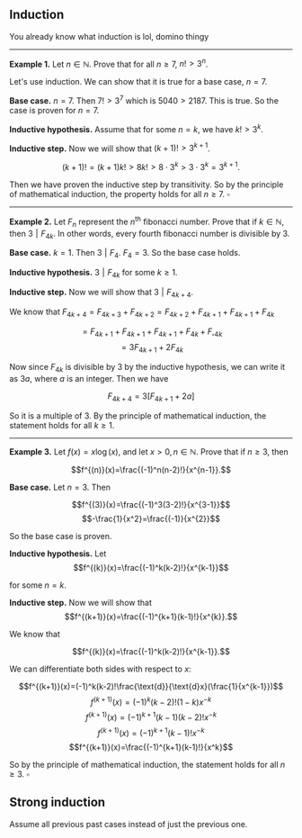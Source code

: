 ## Induction

You already know what induction is lol, domino thingy

---

**Example 1.** Let $n \in\mathbb{N}$. Prove that for all $n \geq 7$, $n!>3^n$.

Let's use induction. We can show that it is true for a base case, $n=7$. 

**Base case.** $n=7$. Then $7!>3^7$ which is $5040>2187$. This is true. So the case is proven for $n=7$.

**Inductive hypothesis.** Assume that for some $n=k$, we have $k! > 3^k$.

**Inductive step.** Now we will show that $(k+1)!>3^{k+1}$. 

$$(k+1)!=(k+1)k!>8k!>8\cdot 3^k>3\cdot 3^k=3^{k+1}.$$

Then we have proven the inductive step by transitivity. So by the principle of mathematical induction, the property holds for all $n \geq 7$. $\square$

---

**Example 2.** Let $F_n$ represent the $n^{\text{th}}$ fibonacci number. Prove that if $k\in\mathbb{N}$, then $3\mathrel{|}F_{4k}$. In other words, every fourth fibonacci number is divisible by 3.

**Base case.** $k=1$. Then $3\mathrel{|}F_4$. $F_4=3$. So the base case holds.

**Inductive hypothesis.** $3 \mathrel{|} F_{4k}$ for some $k \geq 1$.

**Inductive step.** Now we will show that $3\mathrel{|}F_{4k+4}$.

We know that $F_{4k+4}=F_{4k+3}+F_{4k+2}=F_{4k+2}+F_{4k+1}+F_{4k+1}+F_{4k}$

$$=F_{4k+1}+F_{4k+1}+F_{4k+1}+F_{4k}+F,_{4k}$$
$$=3F_{4k+1}+2F_{4k}$$

Now since $F_{4k}$ is divisible by 3 by the inductive hypothesis, we can write it as $3a$, where $a$ is an integer. Then we have

$$F_{4k+4}=3[F_{4k+1}+2a]$$

So it is a multiple of $3$. By the principle of mathematical induction, the statement holds for all $k\geq 1$.

---

**Example 3.** Let $f(x)=x\log(x)$, and let $x>0, n\in\mathbb{N}$. Prove that if $n \geq 3$, then 

$$f^{(n)}(x)=\frac{(-1)^n(n-2)!}{x^{n-1}}.$$

**Base case.** Let $n=3$. Then

$$f^{(3)}(x)=\frac{(-1)^3(3-2)!}{x^{3-1}}$$
$$-\frac{1}{x^2}=\frac{(-1)}{x^{2}}$$

So the base case is proven.

**Inductive hypothesis.** Let 
$$f^{(k)}(x)=\frac{(-1)^k(k-2)!}{x^{k-1}}$$ 

for some $n=k$. 

**Inductive step.** Now we will show that 
$$f^{(k+1)}(x)=\frac{(-1)^{k+1}(k-1)!}{x^{k}}.$$

We know that 

$$f^{(k)}(x)=\frac{(-1)^k(k-2)!}{x^{k-1}}.$$

We can differentiate both sides with respect to $x$:

$$f^{(k+1)}(x)=(-1)^k(k-2)!\frac{\text{d}}{\text{d}x}(\frac{1}{x^{k-1}})$$
$$f^{(k+1)}(x)=(-1)^k(k-2)!(1-k)x^{-k}$$
$$f^{(k+1)}(x)=(-1)^{k+1}(k-1)(k-2)!x^{-k}$$
$$f^{(k+1)}(x)=(-1)^{k+1}(k-1)!x^{-k}$$
$$f^{(k+1)}(x)=\frac{(-1)^{k+1}(k-1)!}{x^k}$$

So by the principle of mathematical induction, the statement holds for all $n\geq 3$. $\square$

## Strong induction

Assume all previous past cases instead of just the previous one.

